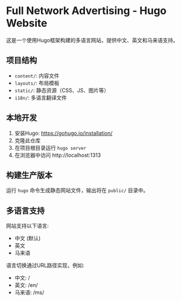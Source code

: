 # Full Network Advertising - Hugo Website

这是一个使用Hugo框架构建的多语言网站，提供中文、英文和马来语支持。

## 项目结构

- `content/`: 内容文件
- `layouts/`: 布局模板
- `static/`: 静态资源（CSS、JS、图片等）
- `i18n/`: 多语言翻译文件

## 本地开发

1. 安装Hugo: https://gohugo.io/installation/
2. 克隆此仓库
3. 在项目根目录运行 `hugo server`
4. 在浏览器中访问 http://localhost:1313

## 构建生产版本

运行 `hugo` 命令生成静态网站文件，输出将在 `public/` 目录中。

## 多语言支持

网站支持以下语言:
- 中文 (默认)
- 英文
- 马来语

语言切换通过URL路径实现，例如:
- 中文: /
- 英文: /en/
- 马来语: /ms/